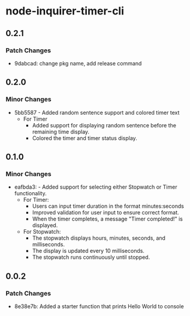# node-inquirer-timer-cli

## 0.2.1

### Patch Changes

- 9dabcad: change pkg name, add release command

## 0.2.0

### Minor Changes

- 5bb5587 - Added random sentence support and colored timer text
  - For Timer
    - Added support for displaying random sentence before the remaining time display.
    - Colored the timer and timer status display.

## 0.1.0

### Minor Changes

- eafbda3: - Added support for selecting either Stopwatch or Timer functionality.
  - For Timer:
    - Users can input timer duration in the format minutes:seconds
    - Improved validation for user input to ensure correct format.
    - When the timer completes, a message "Timer completed!" is displayed.
  - For Stopwatch:
    - The stopwatch displays hours, minutes, seconds, and milliseconds.
    - The display is updated every 10 milliseconds.
    - The stopwatch runs continuously until stopped.

## 0.0.2

### Patch Changes

- 8e38e7b: Added a starter function that prints Hello World to console
